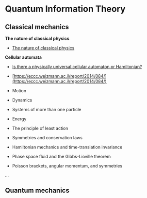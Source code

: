 # Quantum Information Theory

## Classical mechanics

**The nature of classical physics**

- [The nature of classical physics](https://github.com/schneider128k/quantum_info/blob/master/classical_mechanics.pdf)

**Cellular automata**

- [Is there a physically universal cellular automaton or Hamiltonian?](https://arxiv.org/abs/1009.1720)
  
- [https://eccc.weizmann.ac.il/report/2014/084/](https://eccc.weizmann.ac.il/report/2014/084/)

- Motion

- Dynamics

- Systems of more than one particle

- Energy

- The principle of least action

- Symmetries and conservation laws

- Hamiltonian mechanics and time-translation invariance

- Phase space fluid and the Gibbs-Lioville theorem

- Poisson brackets, angular momentum, and symmetries

...

## Quantum mechanics
